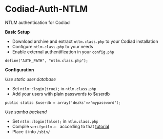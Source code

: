 Codiad-Auth-NTLM
================

NTLM authentication for Codiad

**Basic Setup**

- Download archive and extract ```ntlm.class.php``` to your Codiad installation
- Configure ```ntlm.class.php``` to your needs
- Enable external authentification in your ```config.php```

```
define("AUTH_PATH", "ntlm.class.php");
```

**Configuration** 

*Use static user database*

- Set ```ntlm::login(true);``` in ```ntlm.class.php```
- Add your users with plain passwords to $userdb

```
public static $userdb = array('deaks'=>'mypassword');
```

*Use samba backend*

- Set ```ntlm::login(false);``` in ```ntlm.class.php```
- Compile ```verifyntlm.c ``` according to that [tutorial](http://siphon9.net/loune/2010/12/php-ntlm-integration-with-samba/)
- Place it into ```/sbin/```
